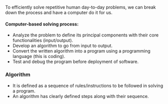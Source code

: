 To efficiently solve repetitive human day-to-day problems, we can break down the process and have a computer do it for us.

#### Computer-based solving process:
- Analyze the problem to define its principal components with their core functionalities (input/output).
- Develop an algorithm to go from input to output.
- Convert the written algorithm into a program using a programming language (this is coding).
- Test and debug the program before deployment of software.


### Algorithm
- It is defined as a sequence of rules/instructions to be followed in solving a program.
- An algorithm has clearly defined steps along with their sequence.

#### 